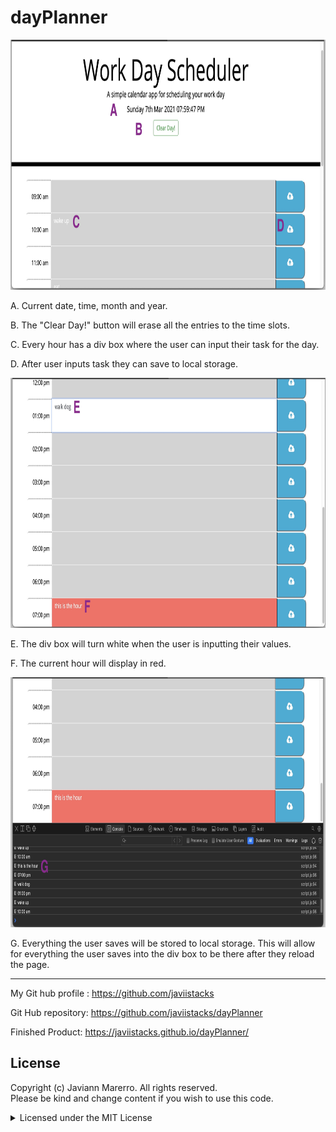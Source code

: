 # dayPlanner


<img src="readme/wd1.jpg" width="550" height="400" >

A. Current date, time, month and year.

B. The "Clear Day!" button will erase all the entries to the time slots. 

C. Every hour has a div box where the user can input their task for the day. 

D. After user inputs task they can save to local storage.

<img src="readme/wd2.jpg" width="550" height="400" >


E. The div box will turn white when the user is inputting their values. 

F. The current hour will display in red. 


<img src="readme/wd3.jpg" width="550" height="400" >

G. Everything the user saves will be stored to local storage. This will allow for everything the user saves into the div box to be there after they reload the page. 


--------------------------------------------------------------------------------------------------------------------------

My Git hub profile : https://github.com/javiistacks

Git Hub repository: https://github.com/javiistacks/dayPlanner

Finished Product: https://javiistacks.github.io/dayPlanner/



## License

Copyright (c) Javiann Marerro. All rights reserved.<br>
Please be kind and change content if you wish to use this code.

<details><summary>Licensed under the MIT License</summary>

Copyright (c) 2021 - present | Javiann Marerro

<blockquote>
Permission is hereby granted, free of charge, to any person obtaining a copy
of this software and associated documentation files (the "Software"), to deal
in the Software without restriction, including without limitation the rights
to use, copy, modify, merge, publish, distribute, sublicense, and/or sell
copies of the Software, and to permit persons to whom the Software is
furnished to do so, subject to the following conditions:

The above copyright notice and this permission notice shall be included in all
copies or substantial portions of the Software.

THE SOFTWARE IS PROVIDED "AS IS", WITHOUT WARRANTY OF ANY KIND, EXPRESS OR
IMPLIED, INCLUDING BUT NOT LIMITED TO THE WARRANTIES OF MERCHANTABILITY,
FITNESS FOR A PARTICULAR PURPOSE AND NONINFRINGEMENT. IN NO EVENT SHALL THE
AUTHORS OR COPYRIGHT HOLDERS BE LIABLE FOR ANY CLAIM, DAMAGES OR OTHER
LIABILITY, WHETHER IN AN ACTION OF CONTRACT, TORT OR OTHERWISE, ARISING FROM,
OUT OF OR IN CONNECTION WITH THE SOFTWARE OR THE USE OR OTHER DEALINGS IN THE
SOFTWARE.
</blockquote>
</details>
